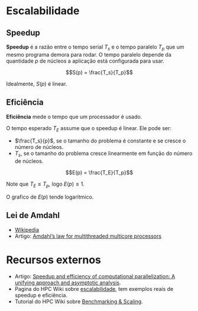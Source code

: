 # Escalabilidade

## Speedup

**Speedup** é a razão entre o tempo serial $T_s$ e o tempo paralelo $T_p$ que um mesmo programa demora para rodar.
O tempo paralelo depende da quantidade $p$ de núcleos a aplicação está configurada para usar.

$$S(p) = \frac{T_s}{T_p}$$

Idealmente, $S(p)$ é linear.

## Eficiência

**Eficiência** mede o tempo que um processador é usado.

O tempo esperado $T_E$ assume que o speedup é linear. Ele pode ser:
* $\frac{T_s}{p}$, se o tamanho do problema é constante e se cresce o número de núcleos.
* $T_s$, se o tamanho do problema cresce linearmente em função do número de núcleos. 

$$E(p) = \frac{T_E}{T_p}$$

Note que $T_E \leq T_p$, logo $E(p) \leq 1$.

O grafico de $E(p)$ tende logaritmico.

## Lei de Amdahl

* [Wikipedia](https://pt.wikipedia.org/wiki/Lei_de_Amdahl)
* Artigo: [Amdahl’s law for multithreaded multicore processors](https://www.sciencedirect.com/science/article/abs/pii/S0743731514001142)

# Recursos externos
* Artigo: [Speedup and efficiency of computational parallelization: A unifying approach and asymptotic analysis](https://www.sciencedirect.com/science/article/pii/S0743731523002058).
* Pagina do HPC Wiki sobre [escalabilidade](https://hpc-wiki.info/hpc/Scaling), tem exemplos reais de speedup e eficiência.
* Tutorial do HPC Wiki sobre [Benchmarking & Scaling](https://hpc-wiki.info/hpc/Benchmarking_%26_Scaling_Tutorial).
